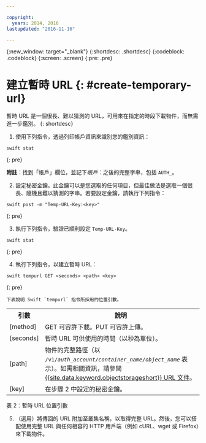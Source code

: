 ```yaml
---

copyright:
  years: 2014, 2016
lastupdated: "2016-11-16"

---
```

{:new_window: target="_blank"}
{:shortdesc: .shortdesc}
{:codeblock: .codeblock}
{:screen: .screen}
{:pre: .pre}


# 建立暫時 URL {: #create-temporary-url}


暫時 URL 是一個很長、難以猜測的 URL，可用來在指定的時段下載物件，而無需進一步鑑別。
{: shortdesc}


1. 使用下列指令，透過列印帳戶資訊來識別您的鑑別資訊：
```
swift stat
```
{: pre}

**附註**：找到「帳戶」欄位，並記下*帳戶*：之後的完整字串，包括 `AUTH_`。


2. 設定秘密金鑰。此金鑰可以是您選取的任何項目，但最佳做法是選取一個很長、隨機且難以猜測的字串。若要設定金鑰，請執行下列指令：

```
swift post -m "Temp-URL-Key:<key>"
```
{: pre}

3. 執行下列指令，驗證已順利設定 `Temp-URL-Key`。

```
swift stat
```
{: pre}

4. 執行下列指令，以建立暫時 URL：

```
swift tempurl GET <seconds> <path> <key>
```
{: pre}

    下表說明 Swift `tempurl` 指令所採用的位置引數。
    
<table>
  <tr>
    <th> 引數</th>
    <th> 說明</th>
  </tr>
  <tr>
    <td> [method] </td>
    <td> GET 可容許下載。PUT 可容許上傳。</td>
  </tr>
  <tr>
    <td> [seconds] </td>
    <td> 暫時 URL 可供使用的時間（以秒為單位）。</td>
  </tr>
  <tr>
    <td> [path] </td>
    <td> 物件的完整路徑（以 <code>/v1/<i>auth_account</i>/<i>container_name</i>/<i>object_name</i></code> 表示）。如需相關資訊，請參閱 <a href="https://console.bluemix.net/docs/services/ObjectStorage/os_api.html#access-points">{{site.data.keyword.objectstorageshort}} URL 文件</a>。</td>
  </tr>
  <tr>
    <td> [key] </td>
    <td> 在步驟 2 中設定的秘密金鑰。</td>
  </tr>
</table>

表 2：暫時 URL 位置引數

5. （選用）將傳回的 URL 附加至叢集名稱，以取得完整 URL。然後，您可以搭配使用完整 URL 與任何相容的 HTTP 用戶端（例如 cURL、wget 或 Firefox）來下載物件。
